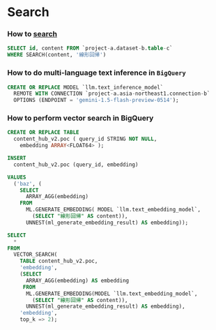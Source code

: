 # Search

### How to [search](https://cloud.google.com/bigquery/docs/reference/standard-sql/search_functions#search)

```sql
SELECT id, content FROM `project-a.dataset-b.table-c`
WHERE SEARCH(content, '線形回帰')
```

### How to do multi-language text inference in `BigQuery`

```sql
CREATE OR REPLACE MODEL `llm.text_inference_model`
  REMOTE WITH CONNECTION `project-a.asia-northeast1.connection-b`
  OPTIONS (ENDPOINT = 'gemini-1.5-flash-preview-0514');
```

### How to perform vector search in BigQuery

```sql
CREATE OR REPLACE TABLE
  content_hub_v2.poc ( query_id STRING NOT NULL,
    embedding ARRAY<FLOAT64> );

INSERT
  content_hub_v2.poc (query_id, embedding)

VALUES
  ('baz', (
    SELECT
      ARRAY_AGG(embedding)
    FROM
      ML.GENERATE_EMBEDDING( MODEL `llm.text_embedding_model`,
        (SELECT "線形回帰" AS content)),
      UNNEST(ml_generate_embedding_result) AS embedding));

SELECT
  *
FROM
  VECTOR_SEARCH(
    TABLE content_hub_v2.poc,
    'embedding',
    (SELECT
      ARRAY_AGG(embedding) AS embedding
     FROM
      ML.GENERATE_EMBEDDING(MODEL `llm.text_embedding_model`,
        (SELECT "線形回帰" AS content)),
      UNNEST(ml_generate_embedding_result) AS embedding),
    'embedding',
    top_k => 2);
```
